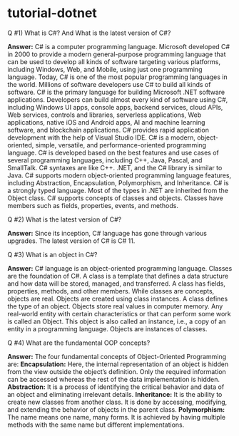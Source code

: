 # tutorial-dotnet
Q #1) What is C#? And What is the latest version of C#?

**Answer:** C# is a computer programming language. Microsoft developed C# in 2000 to provide a modern general-purpose programming language that can be used to develop all kinds of software targeting various platforms, including Windows, Web, and Mobile, using just one programming language. Today, C# is one of the most popular programming languages in the world. Millions of software developers use C# to build all kinds of software. 
C# is the primary language for building Microsoft .NET software applications. Developers can build almost every kind of software using C#, including Windows UI apps, console apps, backend services, cloud APIs, Web services, controls and libraries, serverless applications, Web applications, native iOS and Android apps, AI and machine learning software, and blockchain applications.
C# provides rapid application development with the help of Visual Studio IDE. C# is a modern, object-oriented, simple, versatile, and performance-oriented programming language. C# is developed based on the best features and use cases of several programming languages, including C++, Java, Pascal, and SmallTalk. 
C# syntaxes are like C++. .NET, and the C# library is similar to Java. C# supports modern object-oriented programming language features, including Abstraction, Encapsulation, Polymorphism, and Inheritance. C# is a strongly typed language. Most of the types in .NET are inherited from the Object class.
C# supports concepts of classes and objects. Classes have members such as fields, properties, events, and methods.

Q #2) What is the latest version of C#?

**Answer:** Since its inception, C# language has gone through various upgrades. The latest version of C# is C# 11.

Q #3) What is an object in C#? 

**Answer:** C# language is an object-oriented programming language. Classes are the foundation of C#. A class is a template that defines a data structure and how data will be stored, managed, and transferred. A class has fields, properties, methods, and other members.
While classes are concepts, objects are real. Objects are created using class instances. A class defines the type of an object. Objects store real values in computer memory.
Any real-world entity with certain characteristics or that can perform some work is called an Object. This object is also called an instance, i.e., a copy of an entity in a programming language. Objects are instances of classes.


Q #4) What are the fundamental OOP concepts?

**Answer:** The four fundamental concepts of Object-Oriented Programming are:
**Encapsulation:** Here, the internal representation of an object is hidden from the view outside the object’s definition. Only the required information can be accessed whereas the rest of the data implementation is hidden.
**Abstraction:** It is a process of identifying the critical behavior and data of an object and eliminating irrelevant details.
**Inheritance:** It is the ability to create new classes from another class. It is done by accessing, modifying, and extending the behavior of objects in the parent class.
**Polymorphism:** The name means one name, many forms. It is achieved by having multiple methods with the same name but different implementations.



